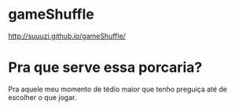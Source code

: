 # gameShuffle
http://suuuzi.github.io/gameShuffle/

# Pra que serve essa porcaria?
Pra aquele meu momento de tédio maior que tenho preguiça até de escolher o que jogar.
